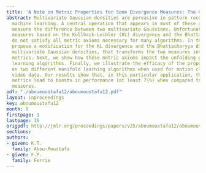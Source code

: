 ```yaml
---
title: 'A Note on Metric Properties for Some Divergence Measures: The Gaussian Case'
abstract: Multivariate Gaussian densities are pervasive in pattern recognition and
  machine learning. A central operation that appears in most of these areas is to
  measure the difference between two multivariate Gaussians. Unfortunately, traditional
  measures based on the Kullback-Leibler (KL) divergence and the Bhattacharyya distance
  do not satisfy all metric axioms necessary for many algorithms. In this paper we
  propose a modification for the KL divergence and the Bhattacharyya distance, for
  multivariate Gaussian densities, that transforms the two measures into distance
  metrics. Next, we show how these metric axioms impact the unfolding process of manifold
  learning algorithms. Finally, we illustrate the efficacy of the proposed metrics
  on two different manifold learning algorithms when used for motion clustering in
  video data. Our results show that, in this particular application, the new proposed
  metrics lead to boosts in performance (at least 7\%) when compared to other divergence
  measures.
pdf: "./aboumoustafa12/aboumoustafa12.pdf"
layout: inproceedings
key: aboumoustafa12
month: 0
firstpage: 1
lastpage: 15
origpdf: http://jmlr.org/proceedings/papers/v25/aboumoustafa12/aboumoustafa12.pdf
sections: 
authors:
- given: K.T.
  family: Abou-Moustafa
- given: F.P.
  family: Ferrie
---
```

